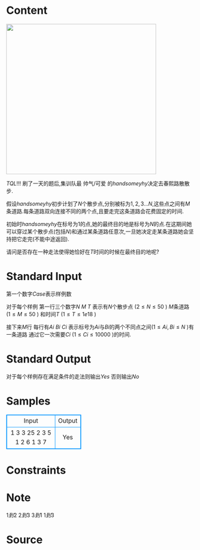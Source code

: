 
# Content

<img src="/source/lutece/handsome-yhynolu-xing/img/aHR0cDovL2ltZzEuZ3RpbWcuY29tL2NvbWljL3BpY3MvaHYxLzI0MS8yMzkvMjE1NC8xNDAxMjUwMzYuanBn.jpg" width = "400" />

$TQL!!!$ 刷了一天的题后,集训队最 帅气/可爱 的$handsomeyhy$决定去春熙路散散步.

假设$handsomeyhy$初步计划了$N$个散步点,分别被标为$1,2,3...N$,这些点之间有$M$条道路.每条道路双向连接不同的两个点,且要走完这条道路会花费固定的时间.

初始时$handsomeyhy$在标号为$1$的点,她的最终目的地是标号为$N$的点.在这期间她可以穿过某个散步点(包括$N$)和通过某条道路任意次,一旦她决定走某条道路她会坚持把它走完(不能中途返回).

请问是否存在一种走法使得她恰好在$T$时间的时候在最终目的地呢?

# Standard Input

第一个数字$Case$表示样例数

对于每个样例
第一行三个数字$N$ $M$ $T$  表示有$N$个散步点 ($2 \le N \le 50$ ) $M$条道路 ($1 \le M \le 50$ ) 和时间$T$   ($1 \le T \le 1e18$ )

接下来$M$行 每行有$Ai$ $Bi$ $Ci$ 表示标号为$Ai$与$Bi$的两个不同点之间($1 \le Ai,Bi \le N$ )有一条道路 通过它一次需要$Ci$ ($1 \le Ci \le 10000$ )的时间.

# Standard Output

对于每个样例存在满足条件的走法则输出$Yes$ 否则输出$No$

# Samples

<style>
        table,table tr th, table tr td { border:1px solid #0094ff; }
        table { width: 200px; min-height: 25px; line-height: 25px; text-align: center; border-collapse: collapse;}   
    </style>
<table>
	<tr>
		<td>Input</td>
		<td>Output</td>
	</tr>
<tr><td>1
3 3 25
2 3 5
1 2 6
1 3 7</td><td>Yes</td></tr></table>


# Constraints



# Note

$1到2$   $2到3$   $3到1$   $1到3$

# Source


